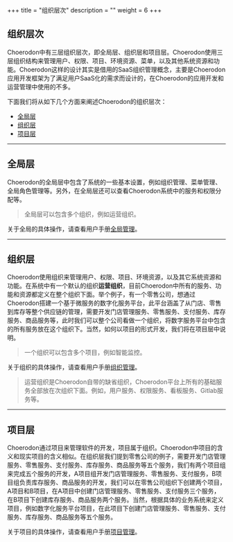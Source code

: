 +++
title = "组织层次"
description = ""
weight = 6
+++

## 组织层次

Choerodon中有三层组织层次，即全局层、组织层和项目层。Choerodon使用三层组织结构来管理用户、权限、项目、环境资源、菜单，以及其他系统资源和功能。Choerodon这样的设计其实是借用的SaaS组织管理概念，主要是Choerodon应用开发框架为了满足用户SaaS化的需求而设计的，在Choerodon的应用开发和运营管理中使用的不多。

下面我们将从如下几个方面来阐述Choerodon的组织层次：

- [全局层](#全局层)
- [组织层](#组织层)
- [项目层](#项目层)

---
## 全局层

Choerodon的全局层中包含了系统的一些基本设置，例如组织管理、菜单管理、全局角色管理等。另外，在全局层还可以查看Choerodon系统中的服务和权限分配等。

> 全局层可以包含多个组织，例如运营组织。

关于全局的具体操作，请查看用户手册[全局管理](#)。

---
## 组织层

Choerodon使用组织来管理用户、权限、项目、环境资源，以及其它系统资源和功能。在系统中有一个默认的组织**运营组织**，目前Choerodon中所有的服务、功能和资源都定义在整个组织下面。举个例子，有一个零售公司，想通过Choerodon搭建一个基于微服务的数字化服务平台，此平台涵盖了从门店、零售到库存等整个供应链的管理，需要开发门店管理服务、零售服务、支付服务、库存服务、商品服务等，此时我们可以整个公司看做一个组织，将数字服务平台中包含的所有服务放在这个组织下。当然，如何以项目的形式开发，我们将在项目层中说明。

> 一个组织可以包含多个项目，例如智能监控。

关于组织的具体操作，请查看用户手册[组织管理](#)。

> 运营组织是Choerodon自带的缺省组织，Choerodon平台上所有的基础服务全部放在次组织下面。例如，用户服务、权限服务、看板服务、Gitlab服务等。

---
## 项目层


Choerodon通过项目来管理软件的开发，项目属于组织。Choerodon中项目的含义和现实项目的含义相似。在组织层我们提到零售公司的例子，需要开发门店管理服务、零售服务、支付服务、库存服务、商品服务等五个服务，我们有两个项目组来完成五个服务的开发，A项目组开发门店管理服务、零售服务、支付服务，B项目组负责库存服务、商品服务的开发，我们可以在零售公司组织下创建两个项目，A项目和B项目，在A项目中创建门店管理服务、零售服务、支付服务三个服务，在B项目下创建库存服务、商品服务两个服务。当然，根据具体的业务系统来定义项目，例如数字化服务平台项目，在此项目下创建门店管理服务、零售服务、支付服务、库存服务、商品服务等五个服务。

关于项目的具体操作，请查看用户手册[项目管理](#)。
